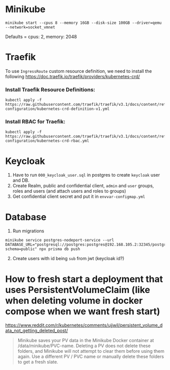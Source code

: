 # Minikube

```
minikube start --cpus 8 --memory 16GB --disk-size 100GB --driver=qemu --network=socket_vmnet
```

Defaults = cpus: 2, memory: 2048

# Traefik

To use `IngressRoute` custom resource definition, we need to install the following https://doc.traefik.io/traefik/providers/kubernetes-crd/

### Install Traefik Resource Definitions:

```
kubectl apply -f https://raw.githubusercontent.com/traefik/traefik/v3.1/docs/content/reference/dynamic-configuration/kubernetes-crd-definition-v1.yml
```

### Install RBAC for Traefik:

```
kubectl apply -f https://raw.githubusercontent.com/traefik/traefik/v3.1/docs/content/reference/dynamic-configuration/kubernetes-crd-rbac.yml
```

# Keycloak

1. Have to run `000_keycloak_user.sql` in postgres to create `keycloak` user and DB.
2. Create Realm, public and confidential client, `admin` and `user` groups, roles and users (and attach users and roles to groups)
3. Get confidential client secret and put it in `envvar-configmap.yml`

# Database

1. Run migrations

```
minikube service postgres-nodeport-service --url
DATABASE_URL="postgresql://postgres:postgres@192.168.105.2:32345/postgres?schema=public" npx prisma db push
```

2. Create users with id being `sub` from jwt (keycloak id?)

# How to fresh start a deployment that uses PersistentVolumeClaim (like when deleting volume in docker compose when we want fresh start)

https://www.reddit.com/r/kubernetes/comments/ujjwil/persistent_volume_data_not_getting_deleted_post/

> Minikube saves your PV data in the Minikube Docker container at /data/minikube/PVC-name. Deleting a PV does not delete these folders, and Minikube will not attempt to clear them before using them again. Use a different PV / PVC name or manually delete these folders to get a fresh slate.
